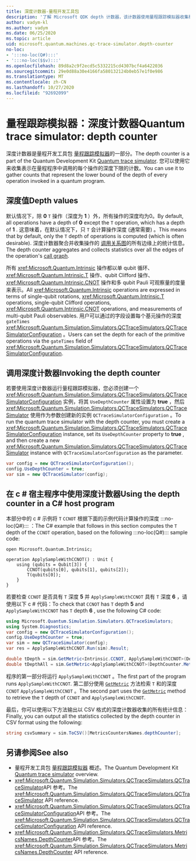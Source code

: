 ```yaml
---
title: 深度计数器-量程开发工具包
description: '了解 Microsoft QDK depth 计数器，该计数器使用量程跟踪模拟器收集程序中调用的每个操作的深度计数 :::no-loc(Q#)::: 。'
author: vadym-kl
ms.author: vadym
ms.date: 06/25/2020
ms.topic: article
uid: microsoft.quantum.machines.qc-trace-simulator.depth-counter
no-loc:
- ':::no-loc(Q#):::'
- ':::no-loc($$v):::'
ms.openlocfilehash: 89d8a2c9f2ecd5c5332215cd4307bcf4a6422036
ms.sourcegitcommit: 29e0d88a30e4166fa580132124b0eb57e1f0e986
ms.translationtype: MT
ms.contentlocale: zh-CN
ms.lasthandoff: 10/27/2020
ms.locfileid: "92692099"
---
```

# <a name="quantum-trace-simulator-depth-counter"></a><span data-ttu-id="7be71-103">量程跟踪模拟器：深度计数器</span><span class="sxs-lookup"><span data-stu-id="7be71-103">Quantum trace simulator: depth counter</span></span>

<span data-ttu-id="7be71-104">深度计数器是量程开发工具包 [量程跟踪模拟器](xref:microsoft.quantum.machines.qc-trace-simulator.intro)的一部分。</span><span class="sxs-lookup"><span data-stu-id="7be71-104">The depth counter is a part of the Quantum Development Kit [Quantum trace simulator](xref:microsoft.quantum.machines.qc-trace-simulator.intro).</span></span>
<span data-ttu-id="7be71-105">您可以使用它来收集表示在量程程序中调用的每个操作的深度下限的计数。</span><span class="sxs-lookup"><span data-stu-id="7be71-105">You can use it to gather counts that represent the lower bound of the depth of every operation invoked in a quantum program.</span></span> 

## <a name="depth-values"></a><span data-ttu-id="7be71-106">深度值</span><span class="sxs-lookup"><span data-stu-id="7be71-106">Depth values</span></span>

<span data-ttu-id="7be71-107">默认情况下，除 **0** `T` 操作（深度为 **1** ）外，所有操作的深度均为0。</span><span class="sxs-lookup"><span data-stu-id="7be71-107">By default, all operations have a depth of **0** except the `T` operation, which has a depth of **1** .</span></span> <span data-ttu-id="7be71-108">这意味着，在默认情况下，只 `T` 会计算操作深度 (通常需要) 。</span><span class="sxs-lookup"><span data-stu-id="7be71-108">This means that by default, only the `T` depth of operations is computed (which is often desirable).</span></span> <span data-ttu-id="7be71-109">深度计数器聚合并收集操作的 [调用关系图](https://en.wikipedia.org/wiki/Call_graph)的所有边缘上的统计信息。</span><span class="sxs-lookup"><span data-stu-id="7be71-109">The depth counter aggregates and collects statistics over all the edges of the operation's [call graph](https://en.wikipedia.org/wiki/Call_graph).</span></span>

<span data-ttu-id="7be71-110">所有 <xref:Microsoft.Quantum.Intrinsic> 操作都以单 qubit 循环、 <xref:Microsoft.Quantum.Intrinsic.T> 操作、qubit Clifford 操作、 <xref:Microsoft.Quantum.Intrinsic.CNOT> 操作和多 qubit Pauli 可观察量的度量来表示。</span><span class="sxs-lookup"><span data-stu-id="7be71-110">All <xref:Microsoft.Quantum.Intrinsic> operations are expressed in terms of single-qubit rotations, <xref:Microsoft.Quantum.Intrinsic.T> operations, single-qubit Clifford operations, <xref:Microsoft.Quantum.Intrinsic.CNOT> operations, and measurements of multi-qubit Pauli observables.</span></span> <span data-ttu-id="7be71-111">用户可以通过的字段设置每个基元操作的深度 `gateTimes` <xref:Microsoft.Quantum.Simulation.Simulators.QCTraceSimulators.QCTraceSimulatorConfiguration> 。</span><span class="sxs-lookup"><span data-stu-id="7be71-111">Users can set the depth for each of the primitive operations via the `gateTimes` field of <xref:Microsoft.Quantum.Simulation.Simulators.QCTraceSimulators.QCTraceSimulatorConfiguration>.</span></span>

## <a name="invoking-the-depth-counter"></a><span data-ttu-id="7be71-112">调用深度计数器</span><span class="sxs-lookup"><span data-stu-id="7be71-112">Invoking the depth counter</span></span>

<span data-ttu-id="7be71-113">若要使用深度计数器运行量程跟踪模拟器，您必须创建一个 <xref:Microsoft.Quantum.Simulation.Simulators.QCTraceSimulators.QCTraceSimulatorConfiguration> 实例，将其 `UseDepthCounter` 属性设置为 **true** ，然后 <xref:Microsoft.Quantum.Simulation.Simulators.QCTraceSimulators.QCTraceSimulator> 使用作为参数创建新的实例 `QCTraceSimulatorConfiguration` 。</span><span class="sxs-lookup"><span data-stu-id="7be71-113">To run the quantum trace simulator with the depth counter, you must create a <xref:Microsoft.Quantum.Simulation.Simulators.QCTraceSimulators.QCTraceSimulatorConfiguration> instance, set its `UseDepthCounter` property to **true** , and then create a new <xref:Microsoft.Quantum.Simulation.Simulators.QCTraceSimulators.QCTraceSimulator> instance with `QCTraceSimulatorConfiguration` as the parameter.</span></span> 

```csharp
var config = new QCTraceSimulatorConfiguration();
config.UseDepthCounter = true;
var sim = new QCTraceSimulator(config);
```

## <a name="using-the-depth-counter-in-a-c-host-program"></a><span data-ttu-id="7be71-114">在 c # 宿主程序中使用深度计数器</span><span class="sxs-lookup"><span data-stu-id="7be71-114">Using the depth counter in a C# host program</span></span>

<span data-ttu-id="7be71-115">本部分中的 c # 示例将 `T` `CCNOT` 根据下面的示例代码计算操作的深度 :::no-loc(Q#)::: ：</span><span class="sxs-lookup"><span data-stu-id="7be71-115">The C# example that follows in this section computes the `T` depth of the `CCNOT` operation, based on the following :::no-loc(Q#)::: sample code:</span></span>

```qsharp
open Microsoft.Quantum.Intrinsic;

operation ApplySampleWithCCNOT() : Unit {
    using (qubits = Qubit[3]) {
        CCNOT(qubits[0], qubits[1], qubits[2]);
        T(qubits[0]);
    }
}
```

<span data-ttu-id="7be71-116">若要检查 `CCNOT` 是否具有 `T` 深度 **5** 并 `ApplySampleWithCCNOT` 具有 `T` 深度 **6** ，请使用以下 c # 代码：</span><span class="sxs-lookup"><span data-stu-id="7be71-116">To check that `CCNOT` has `T` depth **5** and `ApplySampleWithCCNOT` has `T` depth **6** , use the following C# code:</span></span>

```csharp
using Microsoft.Quantum.Simulation.Simulators.QCTraceSimulators;
using System.Diagnostics;
var config = new QCTraceSimulatorConfiguration();
config.UseDepthCounter = true;
var sim = new QCTraceSimulator(config);
var res = ApplySampleWithCCNOT.Run(sim).Result;

double tDepth = sim.GetMetric<Intrinsic.CCNOT, ApplySampleWithCCNOT>(DepthCounter.Metrics.Depth);
double tDepthAll = sim.GetMetric<ApplySampleWithCCNOT>(DepthCounter.Metrics.Depth);
```

<span data-ttu-id="7be71-117">程序的第一部分将运行 `ApplySampleWithCCNOT` 。</span><span class="sxs-lookup"><span data-stu-id="7be71-117">The first part of the program runs `ApplySampleWithCCNOT`.</span></span> <span data-ttu-id="7be71-118">第二部分使用 [`GetMetric`](https://docs.microsoft.com/dotnet/api/microsoft.quantum.simulation.simulators.qctracesimulators.qctracesimulator.getmetric) 方法检索 `T` 和的深度 `CCNOT` `ApplySampleWithCCNOT` 。</span><span class="sxs-lookup"><span data-stu-id="7be71-118">The second part uses the [`GetMetric`](https://docs.microsoft.com/dotnet/api/microsoft.quantum.simulation.simulators.qctracesimulators.qctracesimulator.getmetric) method to retrieve the `T` depth of `CCNOT` and `ApplySampleWithCCNOT`.</span></span> 

<span data-ttu-id="7be71-119">最后，你可以使用以下方法输出以 CSV 格式的深度计数器收集的所有统计信息：</span><span class="sxs-lookup"><span data-stu-id="7be71-119">Finally, you can output all the statistics collected by the depth counter in CSV format using the following:</span></span>
```csharp
string csvSummary = sim.ToCSV()[MetricsCountersNames.depthCounter];
```

## <a name="see-also"></a><span data-ttu-id="7be71-120">另请参阅</span><span class="sxs-lookup"><span data-stu-id="7be71-120">See also</span></span>

- <span data-ttu-id="7be71-121">量程开发工具包 [量程跟踪模拟器](xref:microsoft.quantum.machines.qc-trace-simulator.intro) 概述。</span><span class="sxs-lookup"><span data-stu-id="7be71-121">The Quantum Development Kit [Quantum trace simulator](xref:microsoft.quantum.machines.qc-trace-simulator.intro) overview.</span></span>
- <span data-ttu-id="7be71-122"><xref:Microsoft.Quantum.Simulation.Simulators.QCTraceSimulators.QCTraceSimulator>API 参考。</span><span class="sxs-lookup"><span data-stu-id="7be71-122">The <xref:Microsoft.Quantum.Simulation.Simulators.QCTraceSimulators.QCTraceSimulator> API reference.</span></span>
- <span data-ttu-id="7be71-123"><xref:Microsoft.Quantum.Simulation.Simulators.QCTraceSimulators.QCTraceSimulatorConfiguration>API 参考。</span><span class="sxs-lookup"><span data-stu-id="7be71-123">The <xref:Microsoft.Quantum.Simulation.Simulators.QCTraceSimulators.QCTraceSimulatorConfiguration> API reference.</span></span>
- <span data-ttu-id="7be71-124"><xref:Microsoft.Quantum.Simulation.Simulators.QCTraceSimulators.MetricsNames.DepthCounter>API 参考。</span><span class="sxs-lookup"><span data-stu-id="7be71-124">The <xref:Microsoft.Quantum.Simulation.Simulators.QCTraceSimulators.MetricsNames.DepthCounter> API reference.</span></span>
